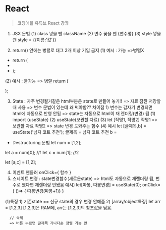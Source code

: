 # React
> 코딩애플 유튜브 React 강좌
1. JSX 문법
(1) class 넣을 땐 className
(2) 변수 꽂을 땐 {변수명}
(3) style 넣을 땐 style = {{이름:'값'}}

2. return() 안에는 병렬로 태그 2개 이상 기입 금지
(1) 예시 : 가능 =>병렬X
- return (
-   <div>
      <div></div>
    <div/>
 - );
  
 (2) 예시 : 불가능 => 병렬
  return (
    <div>
    </div>
    <div>
    </div>
  );
  
  3. State : 자주 변경될거같은 html부분은 state로 만들어 놓기!!
  => 자료 잠깐 저장할때 사용
  => 변수 문법이 있는데 왜 써야함??
  차이점 1) 변수는 갑자기 변경되면 html에 자동으로 반영 안됨
  => state는 자동으로 html이 재 렌더링(변경) 됨
  (1) import {useState}
  (2) useState(보관할 자료)
  (3) let [작명1, 작명2]
  작명1 => 보관할 자료 
  작명2 => state 변경 도와주는 함수
  (4) 예시
  let [글제목,b] = useState('남자 코트 추천');
  글제목 = 남자 코트 추천
  b = 
  
  * Destructuring 문법
  let num = [1,2];
  
  let a = num[0]; //1
  let c = num[1]; //2
  
  let [a,c] = [1,2];
  
  4. 이벤트 핸들러 onClick={ 함수 }
  5. 스테이트 변경 : state변경함수(새로운state)
     => html도 자동으로 재렌더링 됨, 변수로 했다면 재렌더링 안됐음
  예시)
      let[따봉, 따봉변경] = useState(0);
      onClick={ ()=> { 따봉변경(따봉+1)} }
      
  (1)특징
      1) 기존state == 신규 state의 경우 변경 안해줌
      2) [array/object특징]
      let arr = [1,2,3] 
      [1,2,3]은 RAM에, arr는 [1,2,3]의 참조값을 담음.
  
      // 숙제
      => 버튼 누르면 글제목 가나다순 정렬 기능 만
